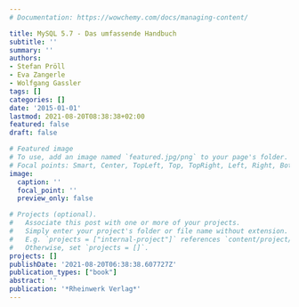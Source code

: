 ```yaml
---
# Documentation: https://wowchemy.com/docs/managing-content/

title: MySQL 5.7 - Das umfassende Handbuch
subtitle: ''
summary: ''
authors:
- Stefan Pröll
- Eva Zangerle
- Wolfgang Gassler
tags: []
categories: []
date: '2015-01-01'
lastmod: 2021-08-20T08:38:38+02:00
featured: false
draft: false

# Featured image
# To use, add an image named `featured.jpg/png` to your page's folder.
# Focal points: Smart, Center, TopLeft, Top, TopRight, Left, Right, BottomLeft, Bottom, BottomRight.
image:
  caption: ''
  focal_point: ''
  preview_only: false

# Projects (optional).
#   Associate this post with one or more of your projects.
#   Simply enter your project's folder or file name without extension.
#   E.g. `projects = ["internal-project"]` references `content/project/deep-learning/index.md`.
#   Otherwise, set `projects = []`.
projects: []
publishDate: '2021-08-20T06:38:38.607727Z'
publication_types: ["book"]
abstract: ''
publication: '*Rheinwerk Verlag*'
---
```

